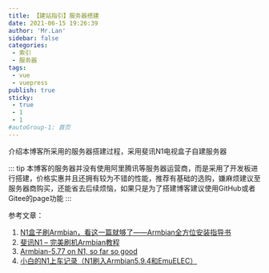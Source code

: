 ```yaml
---
title: 【建站指引】服务器搭建
date: 2021-06-15 19:26:39
author: 'Mr.Lan'
sidebar: false
categories: 
 - 索引
 - 服务器
tags: 
 - vue
 - vuepress
publish: true
sticky:
 - true
 - 1
 - 1
#autoGroup-1: 首页
---
```

介绍本博客所采用的服务器搭建过程，采用斐讯N1电视盒子自建服务器

<!-- more -->
::: tip
本博客的服务器并没有使用阿里腾讯等服务器运营商，而是采用了开发板进行搭建，价格实惠并且还拥有较为不错的性能，推荐有基础的选购，嫌麻烦建议至服务器商购买，还能省去后续烦恼，如果只是为了搭建博客建议使用GitHub或者Gitee的page功能
:::

参考文章：
1. [N1盒子刷Armbian，看这一篇就够了——Armbian全方位安装指导书](https://post.smzdm.com/p/alpwnxmp/)
2. [斐讯N1 – 完美刷机Armbian教程](https://yuerblog.cc/2019/10/23/%E6%96%90%E8%AE%AFn1-%E5%AE%8C%E7%BE%8E%E5%88%B7%E6%9C%BAarmbian%E6%95%99%E7%A8%8B/)
3. [Armbian-5.77 on N1, so far so good](https://www.right.com.cn/forum/thread-510423-1-1.html)
4. [小白的N1上车记录（N1刷入Armbian5.9.4和EmuELEC）](https://post.smzdm.com/p/aqnl5kz2/)
